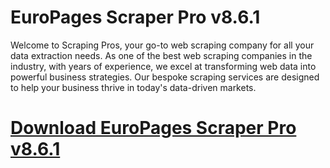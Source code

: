 # EuroPages Scraper Pro v8.6.1

Welcome to Scraping Pros, your go-to web scraping company for all your data extraction needs. As one of the best web scraping companies in the industry, with years of experience, we excel at transforming web data into powerful business strategies. Our bespoke scraping services are designed to help your business thrive in today's data-driven markets.

# [Download EuroPages Scraper Pro v8.6.1](https://developer.team/web-development/35131-europages-scraper-pro-v861.html)
